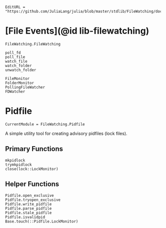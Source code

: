 ```@meta
EditURL = "https://github.com/JuliaLang/julia/blob/master/stdlib/FileWatching/docs/src/index.md"
```

# [File Events](@id lib-filewatching)

```@docs
FileWatching.FileWatching
```

```@docs
poll_fd
poll_file
watch_file
watch_folder
unwatch_folder
```
```@docs
FileMonitor
FolderMonitor
PollingFileWatcher
FDWatcher
```

# Pidfile

```@meta
CurrentModule = FileWatching.Pidfile
```

A simple utility tool for creating advisory pidfiles (lock files).

## Primary Functions

```@docs
mkpidlock
trymkpidlock
close(lock::LockMonitor)
```


## Helper Functions

```@docs
Pidfile.open_exclusive
Pidfile.tryopen_exclusive
Pidfile.write_pidfile
Pidfile.parse_pidfile
Pidfile.stale_pidfile
Pidfile.isvalidpid
Base.touch(::Pidfile.LockMonitor)
```
